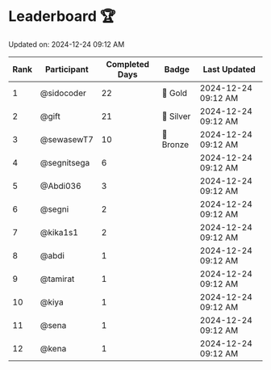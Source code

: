 # Leaderboard 🏆

Updated on: 2024-12-24 09:12 AM

| Rank | Participant       | Completed Days | Badge      | Last Updated         |
|------|-------------------|----------------|------------|----------------------|
| 1    | @sidocoder        | 22             | 🏅 Gold     | 2024-12-24 09:12 AM |
| 2    | @gift             | 21             | 🥈 Silver   | 2024-12-24 09:12 AM |
| 3    | @sewasewT7        | 10             | 🥉 Bronze   | 2024-12-24 09:12 AM |
| 4    | @segnitsega       | 6              |            | 2024-12-24 09:12 AM |
| 5    | @Abdi036          | 3              |            | 2024-12-24 09:12 AM |
| 6    | @segni            | 2              |            | 2024-12-24 09:12 AM |
| 7    | @kika1s1          | 2              |            | 2024-12-24 09:12 AM |
| 8    | @abdi             | 1              |            | 2024-12-24 09:12 AM |
| 9    | @tamirat          | 1              |            | 2024-12-24 09:12 AM |
| 10   | @kiya             | 1              |            | 2024-12-24 09:12 AM |
| 11   | @sena             | 1              |            | 2024-12-24 09:12 AM |
| 12   | @kena             | 1              |            | 2024-12-24 09:12 AM |
